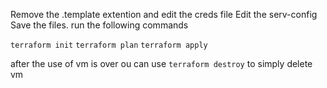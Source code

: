 Remove the .template extention and edit the creds file
Edit the serv-config
Save the files.
run the following commands

`terraform init`
`terraform plan`
`terraform apply`

after the use of vm is over ou can use `terraform destroy` to simply delete vm
